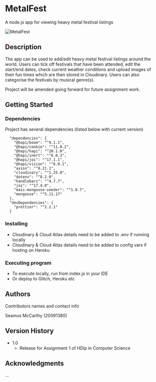 # MetalFest

A node.js app for viewing heavy metal festival listings

![MetalFest](https://res.cloudinary.com/semcwit/image/upload/v1616609902/MetalFest_ry60tb.jpg)

## Description

The app can be used to add/edit heavy metal festival listings around the world. Users can tick off festivals that have been attended, edit the start/end dates, check current weather conditions and upload images of their fun times which are then stored in Cloudinary. Users can also categorise the festivals by musical genre(s). 

Project will be amended going forward for future assignment work.

## Getting Started

### Dependencies

Project has several dependencies (listed below with current version)

```
  "dependencies": {
    "@hapi/boom": "^9.1.1",
    "@hapi/cookie": "^11.0.2",
    "@hapi/hapi": "^20.1.0",
    "@hapi/inert": "^6.0.3",
    "@hapi/joi": "^17.1.1",
    "@hapi/vision": "^6.0.1",
    "axios": "^0.21.1",
    "cloudinary": "^1.25.0",
    "dotenv": "^8.2.0",
    "handlebars": "^4.7.7",
    "joi": "^17.4.0",
    "mais-mongoose-seeder": "^1.0.7",
    "mongoose": "^5.11.17"
  },
  "devDependencies": {
    "prettier": "^2.2.1"
  }
```

### Installing

* Cloudinary & Cloud Atlas details need to be added to .env if running locally
* Cloudinary & Cloud Atlas details need to be added to config vars if hosting on Heroku

### Executing program

* To execute locally, run from index.js in your IDE
* Or deploy to Glitch, Heroku etc


## Authors

Contributors names and contact info

Seamus McCarthy (20091380)

## Version History

* 1.0
    * Release for Assignment 1 of HDip in Computer Science

## Acknowledgments

...